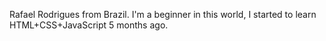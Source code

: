 Rafael Rodrigues from Brazil. I'm a beginner in this world, I started to learn HTML+CSS+JavaScript 5 months ago. 

